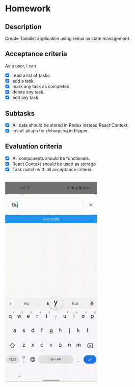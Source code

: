 # Homework

## Description

Create Todolist application using redux as state management.

## Acceptance criteria

As a user, I can

 - [x] read a list of tasks.
 - [x] add a task.
 - [x] mark any task as completed.
 - [x] delete any task.
 - [x] edit any task.

## Subtasks
 
 - [x] All data should be stored in Redux instead React Context.
 - [x] Install plugin for debugging in Flipper

## Evaluation criteria

 - [x] All components should be functionals.
 - [x] React Context should be used as storage
 - [x] Task match with all acceptance criteria

</br>
<img alt="todo app" src="./img/app.gif" width="300">
